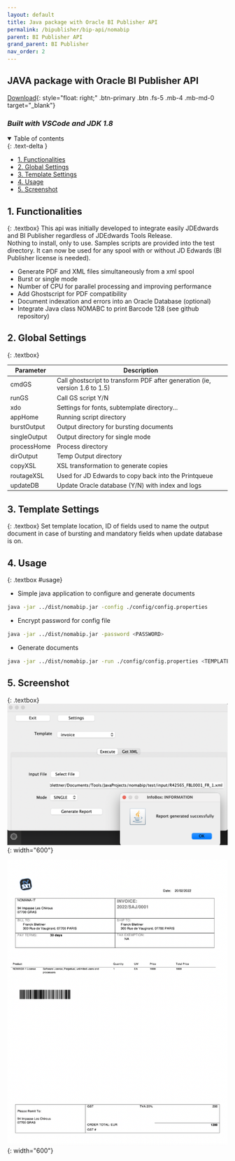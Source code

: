 ```yaml
---
layout: default
title: Java package with Oracle BI Publisher API
permalink: /bipublisher/bip-api/nomabip
parent: BI Publisher API
grand_parent: BI Publisher
nav_order: 2
---
```


## JAVA package with Oracle BI Publisher API  <!-- omit in toc -->
[Download](https://github.com/fblettner/bip-nomabip){: style="float: right;" .btn-primary .btn .fs-5 .mb-4 .mb-md-0 target="_blank"}
### *Built with VSCode and JDK 1.8*  <!-- omit in toc -->

<details open markdown="block">
  <summary>
    Table of contents
  </summary>
  {: .text-delta }

- [1. Functionalities](#1-functionalities)
- [2. Global Settings](#2-global-settings)
- [3. Template Settings](#3-template-settings)
- [4. Usage](#4-usage)
- [5. Screenshot](#5-screenshot)
</details>

## 1. Functionalities
{: .textbox} 
This api was initially developed to integrate easily JDEdwards and BI Publisher regardless of JDEdwards Tools Release.\
Nothing to install, only to use. Samples scripts are provided into the test directory. It can now be used for any spool with or without JD Edwards (BI Publisher license is needed).
- Generate PDF and XML files simultaneously from a xml spool
- Burst or single mode
- Number of CPU for parallel processing and improving performance
- Add Ghostscript for PDF compatibility
- Document indexation and errors into an Oracle Database (optional)
- Integrate Java class NOMABC to print Barcode 128 (see github repository)

## 2. Global Settings
{: .textbox} 

| Parameter     | Description                       |
| ---           | ---                               |
| cmdGS         | Call ghostscript to transform PDF after generation (ie, version 1.6 to 1.5)   |
| runGS         | Call GS script Y/N |
| xdo           | Settings for fonts, subtemplate directory... |
| appHome       | Running script directory  |
| burstOutput   | Output directory for bursting documents    |
| singleOutput  | Output directory for single mode  |
| processHome   | Process directory    |
| dirOutput     | Temp Output directory    |
| copyXSL       | XSL transformation to generate copies |
| routageXSL    | Used for JD Edwards to copy back into the Printqueue   |
| updateDB      | Update Oracle database (Y/N) with index and logs  |


## 3. Template Settings
{: .textbox} 
Set template location, ID of fields used to name the output document in case of bursting and mandatory fields when update database is on.

## 4. Usage
{: .textbox #usage} 
- Simple java application to configure and generate documents
```bash
java -jar ../dist/nomabip.jar -config ./config/config.properties
```
- Encrypt password for config file
```bash
java -jar ../dist/nomabip.jar -password <PASSWORD>
```
- Generate documents
```bash
java -jar ../dist/nomabip.jar -run ./config/config.properties <TEMPLATE> <DOCUMENT_NAME> <MODE> <DOCUMENT_ID> 
```

## 5. Screenshot
{: .textbox} 
![NOMASX-1](/assets/nomabip/nomabip_gui.png){: width="600"}

![NOMASX-1](/assets/nomabip/nomabip_sample_pdf.png){: width="600"}